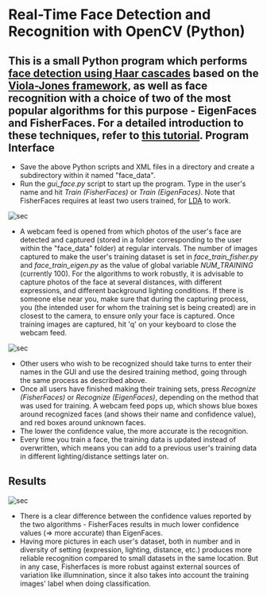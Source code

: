 Real-Time Face Detection and Recognition with OpenCV (Python)
==============
This is a small Python program which performs [face detection using Haar cascades](http://docs.opencv.org/3.1.0/d7/d8b/tutorial_py_face_detection.html#gsc.tab=0) based on the [Viola-Jones framework](https://en.wikipedia.org/wiki/Viola%E2%80%93Jones_object_detection_framework), as well as face recognition with a choice of two of the most popular algorithms for this purpose - EigenFaces and FisherFaces. For a detailed introduction to these techniques, refer to [this tutorial](http://docs.opencv.org/2.4/modules/contrib/doc/facerec/facerec_tutorial.html).
Program Interface
----------------------
+  Save the above Python scripts and XML files in a directory and create a subdirectory within it named "face_data".
+  Run the *gui_face.py* script to start up the program. Type in the user's name and hit *Train (FisherFaces)* or *Train (EigenFaces)*. Note that FisherFaces requires at least two users trained, for [LDA](https://en.wikipedia.org/wiki/Linear_discriminant_analysis) to work.

![sec](https://raw.githubusercontent.com/tanay-bits/cvlib/master/Face%20Recognition/misc/gui.png)

+  A webcam feed is opened from which photos of the user's face are detected and captured (stored in a folder corresponding to the user within the "face_data" folder) at regular intervals. The number of images captured to make the user's training dataset is set in *face_train_fisher.py* and *face_train_eigen.py* as the value of global variable *NUM_TRAINING* (currently 100). For the algorithms to work robustly, it is advisable to capture photos of the face at several distances, with different expressions, and different background lighting conditions. If there is someone else near you, make sure that during the capturing process, you (the intended user for whom the training set is being created) are in closest to the camera, to ensure only your face is captured. Once training images are captured, hit 'q' on your keyboard to close the webcam feed.

![sec](https://raw.githubusercontent.com/tanay-bits/cvlib/master/Face%20Recognition/misc/Capture.PNG)

+  Other users who wish to be recognized should take turns to enter their names in the GUI and use the desired training method, going through the same process as described above.
+  Once all users have finished making their training sets, press *Recognize (FisherFaces)* or *Recognize (EigenFaces)*, depending on the method that was used for training. A webcam feed pops up, which shows blue boxes around recognized faces (and shows their name and confidence value), and red boxes around unknown faces.
+ The lower the confidence value, the more accurate is the recognition.
+ Every time you train a face, the training data is updated instead of overwritten, which means you can add to a previous user's training data in different lighting/distance settings later on.

Results
---------

![sec](https://raw.githubusercontent.com/tanay-bits/cvlib/master/Face%20Recognition/misc/Results.png)

+ There is a clear difference between the confidence values reported by the two algorithms - FisherFaces results in much lower confidence values (=> more accurate) than EigenFaces.
+ Having more pictures in each user's dataset, both in number and in diversity of setting (expression, lighting, distance, etc.) produces more reliable recognition compared to small datasets in the same location. But in any case, Fisherfaces is more robust against external sources of variation like illumnination, since it also takes into account the training images' label when doing classification.